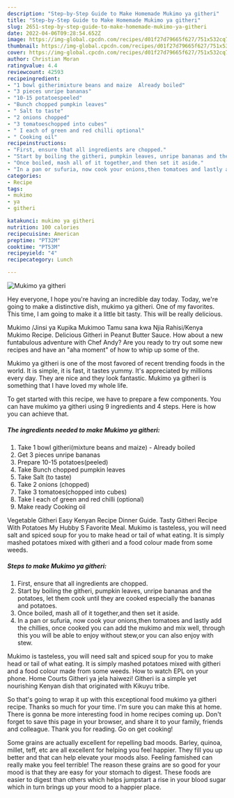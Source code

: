 ```yaml
---
description: "Step-by-Step Guide to Make Homemade Mukimo ya githeri"
title: "Step-by-Step Guide to Make Homemade Mukimo ya githeri"
slug: 2651-step-by-step-guide-to-make-homemade-mukimo-ya-githeri
date: 2022-04-06T09:28:54.652Z
image: https://img-global.cpcdn.com/recipes/d01f27d79665f627/751x532cq70/mukimo-ya-githeri-recipe-main-photo.jpg
thumbnail: https://img-global.cpcdn.com/recipes/d01f27d79665f627/751x532cq70/mukimo-ya-githeri-recipe-main-photo.jpg
cover: https://img-global.cpcdn.com/recipes/d01f27d79665f627/751x532cq70/mukimo-ya-githeri-recipe-main-photo.jpg
author: Christian Moran
ratingvalue: 4.4
reviewcount: 42593
recipeingredient:
- "1 bowl githerimixture beans and maize  Already boiled"
- "3 pieces unripe bananas"
- "10-15 potatoespeeled"
- "Bunch chopped pumpkin leaves"
- " Salt to taste"
- "2 onions chopped"
- "3 tomatoeschopped into cubes"
- " I each of green and red chilli optional"
- " Cooking oil"
recipeinstructions:
- "First, ensure that all ingredients are chopped."
- "Start by boiling the githeri, pumpkin leaves, unripe bananas and the potatoes, let them cook until they are cooked especially the bananas and potatoes."
- "Once boiled, mash all of it together,and then set it aside."
- "In a pan or sufuria, now cook your onions,then tomatoes and lastly add the chillies, once cooked you can add the mukimo and mix well, through this you will be able to enjoy without stew,or you can also enjoy with stew."
categories:
- Recipe
tags:
- mukimo
- ya
- githeri

katakunci: mukimo ya githeri 
nutrition: 100 calories
recipecuisine: American
preptime: "PT32M"
cooktime: "PT53M"
recipeyield: "4"
recipecategory: Lunch

---
```



![Mukimo ya githeri](https://img-global.cpcdn.com/recipes/d01f27d79665f627/751x532cq70/mukimo-ya-githeri-recipe-main-photo.jpg)

Hey everyone, I hope you're having an incredible day today. Today, we're going to make a distinctive dish, mukimo ya githeri. One of my favorites. This time, I am going to make it a little bit tasty. This will be really delicious.

Mukimo /Jinsi ya Kupika Mukimoo Tamu sana kwa Njia Rahisi/Kenya Mukimo Recipe. Delicious Githeri in Peanut Butter Sauce. How about a new funtabulous adventure with Chef Andy? Are you ready to try out some new recipes and have an &#34;aha moment&#34; of how to whip up some of the.

Mukimo ya githeri is one of the most favored of recent trending foods in the world. It is simple, it is fast, it tastes yummy. It's appreciated by millions every day. They are nice and they look fantastic. Mukimo ya githeri is something that I have loved my whole life.


To get started with this recipe, we have to prepare a few components. You can have mukimo ya githeri using 9 ingredients and 4 steps. Here is how you can achieve that.

<!--inarticleads1-->

##### The ingredients needed to make Mukimo ya githeri:

1. Take 1 bowl githeri(mixture beans and maize) - Already boiled
1. Get 3 pieces unripe bananas
1. Prepare 10-15 potatoes(peeled)
1. Take Bunch chopped pumpkin leaves
1. Take  Salt (to taste)
1. Take 2 onions (chopped)
1. Take 3 tomatoes(chopped into cubes)
1. Take  I each of green and red chilli (optional)
1. Make ready  Cooking oil


Vegetable Githeri Easy Kenyan Recipe Dinner Guide. Tasty Githeri Recipe With Potatoes My Hubby S Favorite Meal. Mukimo is tasteless, you will need salt and spiced soup for you to make head or tail of what eating. It is simply mashed potatoes mixed with githeri and a food colour made from some weeds. 

<!--inarticleads2-->

##### Steps to make Mukimo ya githeri:

1. First, ensure that all ingredients are chopped.
1. Start by boiling the githeri, pumpkin leaves, unripe bananas and the potatoes, let them cook until they are cooked especially the bananas and potatoes.
1. Once boiled, mash all of it together,and then set it aside.
1. In a pan or sufuria, now cook your onions,then tomatoes and lastly add the chillies, once cooked you can add the mukimo and mix well, through this you will be able to enjoy without stew,or you can also enjoy with stew.


Mukimo is tasteless, you will need salt and spiced soup for you to make head or tail of what eating. It is simply mashed potatoes mixed with githeri and a food colour made from some weeds. How to watch EPL on your phone. Home Courts Githeri ya jela haiwezi! Githeri is a simple yet nourishing Kenyan dish that originated with Kikuyu tribe. 

So that's going to wrap it up with this exceptional food mukimo ya githeri recipe. Thanks so much for your time. I'm sure you can make this at home. There is gonna be more interesting food in home recipes coming up. Don't forget to save this page in your browser, and share it to your family, friends and colleague. Thank you for reading. Go on get cooking!

Some grains are actually excellent for repelling bad moods. Barley, quinoa, millet, teff, etc are all excellent for helping you feel happier. They fill you up better and that can help elevate your moods also. Feeling famished can really make you feel terrible! The reason these grains are so good for your mood is that they are easy for your stomach to digest. These foods are easier to digest than others which helps jumpstart a rise in your blood sugar which in turn brings up your mood to a happier place.
